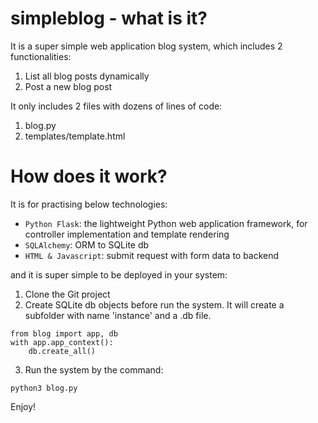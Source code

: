 # simpleblog - what is it?

It is a super simple web application blog system, which includes 2 functionalities:
1. List all blog posts dynamically
2. Post a new blog post

It only includes 2 files with dozens of lines of code: 
1. blog.py
2. templates/template.html

# How does it work?
It is for practising below technologies:
* `Python Flask`: the lightweight Python web application framework, for controller implementation and template rendering
* `SQLAlchemy`: ORM to SQLite db
* `HTML & Javascript`: submit request with form data to backend

and it is super simple to be deployed in your system:
1. Clone the Git project
2. Create SQLite db objects before run the system. It will create a subfolder with name 'instance' and a .db file.
```jsonc
from blog import app, db
with app.app_context():
    db.create_all()
```

3. Run the system by the command:
```jsonc
python3 blog.py
```
Enjoy!
